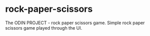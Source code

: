 # rock-paper-scissors
The ODIN PROJECT - rock paper scissors game.
Simple rock paper scissors game played through the UI.